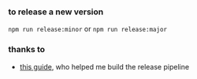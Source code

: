 ### to release a new version

`npm run release:minor` or `npm run release:major`

### thanks to

- [this guide](https://dev.to/erikhofer/build-and-publish-a-multi-platform-electron-app-on-github-3lnd), who helped me build the release pipeline
